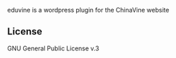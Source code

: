 eduvine is a wordpress plugin for the ChinaVine website

License
------
GNU General Public License v.3
